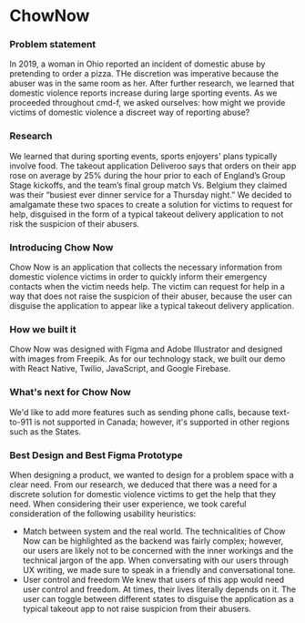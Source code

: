 # ChowNow

### Problem statement
In 2019, a woman in Ohio reported an incident of domestic abuse by pretending to order a pizza. THe discretion was imperative because the abuser was in the same room as her. After further research, we learned that domestic violence reports increase during large sporting events. As we proceeded throughout cmd-f, we asked ourselves: how might we provide victims of domestic violence a discreet way of reporting abuse?

### Research
We learned that during sporting events, sports enjoyers' plans typically involve food. The takeout application Deliveroo says that orders on their app rose on average by 25% during the hour prior to each of England’s Group Stage kickoffs, and the team’s final group match Vs. Belgium they claimed was their “busiest ever dinner service for a Thursday night.” We decided to amalgamate these two spaces to create a solution for victims to request for help, disguised in the form of a typical takeout delivery application to not risk the suspicion of their abusers.

### Introducing Chow Now
Chow Now is an application that collects the necessary information from domestic violence victims in order to quickly inform their emergency contacts when the victim needs help. The victim can request for help in a way that does not raise the suspicion of their abuser, because the user can disguise the application to appear like a typical takeout delivery application.

### How we built it
Chow Now was designed with Figma and Adobe Illustrator and designed with images from Freepik. As for our technology stack, we built our demo with React Native, Twilio, JavaScript, and Google Firebase.

### What's next for Chow Now
We'd like to add more features such as sending phone calls, because text-to-911 is not supported in Canada; however, it's supported in other regions such as the States.

### Best Design and Best Figma Prototype
When designing a product, we wanted to design for a problem space with a clear need. From our research, we deduced that there was a need for a discrete solution for domestic violence victims to get the help that they need. When considering their user experience, we took careful consideration of the following usability heuristics:

- Match between system and the real world. The technicalities of Chow Now can be highlighted as the backend was fairly complex; however, our users are likely not to be concerned with the inner workings and the technical jargon of the app. When conversating with our users through UX writing, we made sure to speak in a friendly and conversational tone.
- User control and freedom We knew that users of this app would need user control and freedom. At times, their lives literally depends on it. The user can toggle between different states to disguise the application as a typical takeout app to not raise suspicion from their abusers.
